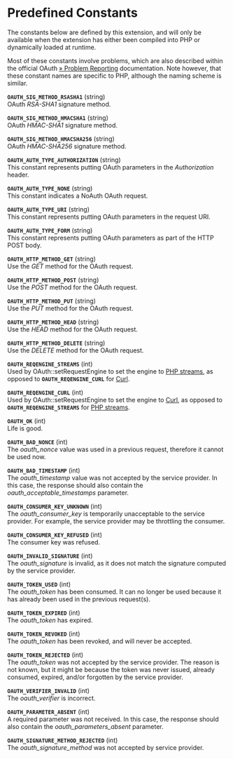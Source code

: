 Predefined Constants
====================

The constants below are defined by this extension, and will only be
available when the extension has either been compiled into PHP or
dynamically loaded at runtime.

Most of these constants involve problems, which are also described
within the official OAuth
<a href="http://wiki.oauth.net/ProblemReporting" class="link external">» Problem Reporting</a>
documentation. Note however, that these constant names are specific to
PHP, although the naming scheme is similar.

**`OAUTH_SIG_METHOD_RSASHA1`** (<span class="type">string</span>)  
<span class="simpara"> OAuth *RSA-SHA1* signature method. </span>

**`OAUTH_SIG_METHOD_HMACSHA1`** (<span class="type">string</span>)  
OAuth *HMAC-SHA1* signature method.

**`OAUTH_SIG_METHOD_HMACSHA256`** (<span class="type">string</span>)  
<span class="simpara"> OAuth *HMAC-SHA256* signature method. </span>

**`OAUTH_AUTH_TYPE_AUTHORIZATION`** (<span class="type">string</span>)  
This constant represents putting OAuth parameters in the *Authorization*
header.

**`OAUTH_AUTH_TYPE_NONE`** (<span class="type">string</span>)  
This constant indicates a NoAuth OAuth request.

**`OAUTH_AUTH_TYPE_URI`** (<span class="type">string</span>)  
This constant represents putting OAuth parameters in the request URI.

**`OAUTH_AUTH_TYPE_FORM`** (<span class="type">string</span>)  
This constant represents putting OAuth parameters as part of the HTTP
POST body.

**`OAUTH_HTTP_METHOD_GET`** (<span class="type">string</span>)  
Use the *GET* method for the OAuth request.

**`OAUTH_HTTP_METHOD_POST`** (<span class="type">string</span>)  
Use the *POST* method for the OAuth request.

**`OAUTH_HTTP_METHOD_PUT`** (<span class="type">string</span>)  
Use the *PUT* method for the OAuth request.

**`OAUTH_HTTP_METHOD_HEAD`** (<span class="type">string</span>)  
Use the *HEAD* method for the OAuth request.

**`OAUTH_HTTP_METHOD_DELETE`** (<span class="type">string</span>)  
<span class="simpara"> Use the *DELETE* method for the OAuth request.
</span>

**`OAUTH_REQENGINE_STREAMS`** (<span class="type">int</span>)  
<span class="simpara"> Used by <span
class="methodname">OAuth::setRequestEngine</span> to set the engine to
<a href="/book/stream.html" class="link">PHP streams</a>, as opposed to
**`OAUTH_REQENGINE_CURL`** for
<a href="/book/curl.html" class="link">Curl</a>. </span>

**`OAUTH_REQENGINE_CURL`** (<span class="type">int</span>)  
<span class="simpara"> Used by <span
class="methodname">OAuth::setRequestEngine</span> to set the engine to
<a href="/book/curl.html" class="link">Curl</a>, as opposed to
**`OAUTH_REQENGINE_STREAMS`** for
<a href="/book/stream.html" class="link">PHP streams</a>. </span>

**`OAUTH_OK`** (<span class="type">int</span>)  
<span class="simpara"> Life is good. </span>

**`OAUTH_BAD_NONCE`** (<span class="type">int</span>)  
<span class="simpara"> The *oauth\_nonce* value was used in a previous
request, therefore it cannot be used now. </span>

**`OAUTH_BAD_TIMESTAMP`** (<span class="type">int</span>)  
<span class="simpara"> The *oauth\_timestamp* value was not accepted by
the service provider. In this case, the response should also contain the
*oauth\_acceptable\_timestamps* parameter. </span>

**`OAUTH_CONSUMER_KEY_UNKNOWN`** (<span class="type">int</span>)  
<span class="simpara"> The *oauth\_consumer\_key* is temporarily
unacceptable to the service provider. For example, the service provider
may be throttling the consumer. </span>

**`OAUTH_CONSUMER_KEY_REFUSED`** (<span class="type">int</span>)  
<span class="simpara"> The consumer key was refused. </span>

**`OAUTH_INVALID_SIGNATURE`** (<span class="type">int</span>)  
<span class="simpara"> The *oauth\_signature* is invalid, as it does not
match the signature computed by the service provider. </span>

**`OAUTH_TOKEN_USED`** (<span class="type">int</span>)  
<span class="simpara"> The *oauth\_token* has been consumed. It can no
longer be used because it has already been used in the previous
request(s). </span>

**`OAUTH_TOKEN_EXPIRED`** (<span class="type">int</span>)  
<span class="simpara"> The *oauth\_token* has expired. </span>

**`OAUTH_TOKEN_REVOKED`** (<span class="type">int</span>)  
<span class="simpara"> The *oauth\_token* has been revoked, and will
never be accepted. </span>

**`OAUTH_TOKEN_REJECTED`** (<span class="type">int</span>)  
<span class="simpara"> The *oauth\_token* was not accepted by the
service provider. The reason is not known, but it might be because the
token was never issued, already consumed, expired, and/or forgotten by
the service provider. </span>

**`OAUTH_VERIFIER_INVALID`** (<span class="type">int</span>)  
<span class="simpara"> The *oauth\_verifier* is incorrect. </span>

**`OAUTH_PARAMETER_ABSENT`** (<span class="type">int</span>)  
<span class="simpara"> A required parameter was not received. In this
case, the response should also contain the *oauth\_parameters\_absent*
parameter. </span>

**`OAUTH_SIGNATURE_METHOD_REJECTED`** (<span class="type">int</span>)  
<span class="simpara"> The *oauth\_signature\_method* was not accepted
by service provider. </span>
